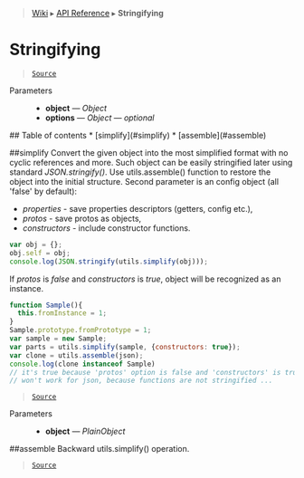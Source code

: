 > [Wiki](Home) ▸ [API Reference](API-Reference) ▸ **Stringifying**

# Stringifying

> [`Source`](/Neft-io/neft/tree/master/src/utils/stringifying.litcoffee#stringifying)

<dl><dt>Parameters</dt><dd><ul><li><b>object</b> — <i>Object</i></li><li><b>options</b> — <i>Object</i> — <i>optional</i></li></ul></dd></dl>
## Table of contents
  * [simplify](#simplify)
  * [assemble](#assemble)

##simplify
Convert the given object into the most simplified format with no cyclic references and more.
Such object can be easily stringified later using standard *JSON.stringify()*.
Use utils.assemble() function to restore the object into the initial structure.
Second parameter is an config object (all 'false' by default):
  - *properties* - save properties descriptors (getters, config etc.),
  - *protos* - save protos as objects,
  - *constructors* - include constructor functions.
```javascript
var obj = {};
obj.self = obj;
console.log(JSON.stringify(utils.simplify(obj)));
```
If *protos* is *false* and *constructors* is *true*,
object will be recognized as an instance.
```javascript
function Sample(){
  this.fromInstance = 1;
}
Sample.prototype.fromPrototype = 1;
var sample = new Sample;
var parts = utils.simplify(sample, {constructors: true});
var clone = utils.assemble(json);
console.log(clone instanceof Sample)
// it's true because 'protos' option is false and 'constructors' is true
// won't work for json, because functions are not stringified ...
```

> [`Source`](/Neft-io/neft/tree/master/src/utils/stringifying.litcoffee#simplifyobject-object-object-options)

<dl><dt>Parameters</dt><dd><ul><li><b>object</b> — <i>PlainObject</i></li></ul></dd></dl>
##assemble
Backward utils.simplify() operation.

> [`Source`](/Neft-io/neft/tree/master/src/utils/stringifying.litcoffee#assembleplainobject-object)


